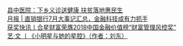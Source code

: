  
[县中医院：下乡义诊送健康   扶贫落地惠民生](http://www.dianyue.me/archives/892/zesi25kca5vhvyk0/)  
[月报 | 直销银行7月大事记汇总，金融科技成有力抓手](http://www.dianyue.me/archives/376/ccnryf1b5cdkksov/)  
[获奖快讯丨合星财富荣膺2018中国金融价值榜“财富管理风控奖”](http://www.dianyue.me/archives/689/pcyrl4p1jm6wh4vm/)  
[艺·文 丨《小明星与她的星腔》（作者：刘东）](http://www.dianyue.me/archives/583/msqy1zyy8fvnx4uc/)